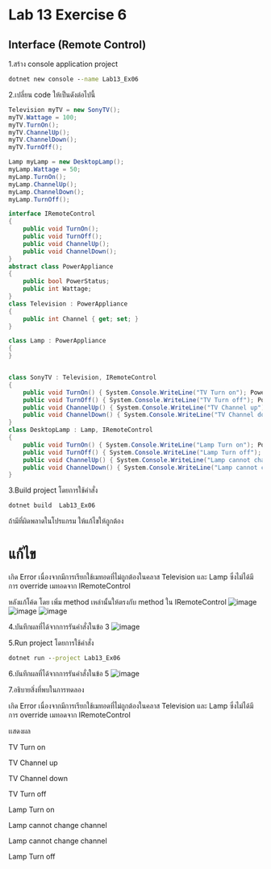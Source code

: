 # Lab 13 Exercise 6

## Interface (Remote Control)

1.สร้าง console application project

```cmd
dotnet new console --name Lab13_Ex06
```

2.เปลี่ยน code ให้เป็นดังต่อไปนี้

```cs
Television myTV = new SonyTV();
myTV.Wattage = 100;
myTV.TurnOn();
myTV.ChannelUp();
myTV.ChannelDown();
myTV.TurnOff();

Lamp myLamp = new DesktopLamp();
myLamp.Wattage = 50;
myLamp.TurnOn();
myLamp.ChannelUp();
myLamp.ChannelDown();
myLamp.TurnOff();

interface IRemoteControl
{
    public void TurnOn();
    public void TurnOff();
    public void ChannelUp();
    public void ChannelDown();
}
abstract class PowerAppliance
{
    public bool PowerStatus;
    public int Wattage;
}
class Television : PowerAppliance
{
    public int Channel { get; set; }
}

class Lamp : PowerAppliance
{
}


class SonyTV : Television, IRemoteControl
{
    public void TurnOn() { System.Console.WriteLine("TV Turn on"); PowerStatus = true; }
    public void TurnOff() { System.Console.WriteLine("TV Turn off"); PowerStatus = false; }
    public void ChannelUp() { System.Console.WriteLine("TV Channel up"); }
    public void ChannelDown() { System.Console.WriteLine("TV Channel down"); }
}
class DesktopLamp : Lamp, IRemoteControl
{
    public void TurnOn() { System.Console.WriteLine("Lamp Turn on"); PowerStatus = true; }
    public void TurnOff() { System.Console.WriteLine("Lamp Turn off"); PowerStatus = false; }
    public void ChannelUp() { System.Console.WriteLine("Lamp cannot change channel"); }
    public void ChannelDown() { System.Console.WriteLine("Lamp cannot change channel"); }
}
```

3.Build project โดยการใช้คำสั่ง

```cmd
dotnet build  Lab13_Ex06
```

ถ้ามีที่ผิดพลาดในโปรแกรม ให้แก้ไขให้ถูกต้อง
# แก้ไข
เกิด Error เนื่องจากมีการเรียกใช้เมทอดที่ไม่ถูกต้องในคลาส Television และ Lamp ซึ่งไม่ได้มีการ override เมทอดจาก IRemoteControl

 หลังแก้โค้ด โดย เพิ่ม method เหล่านั้นให้ตรงกับ method ใน IRemoteControl
 ![image](https://github.com/ThanchiraCharakhon099/03376836-OOP-2566-Lab-13/assets/144195708/c602dcf3-32fd-4125-8b8a-e4cf83331826)
![image](https://github.com/ThanchiraCharakhon099/03376836-OOP-2566-Lab-13/assets/144195708/c7ab6780-715e-48dc-b2e4-b9bc3afb209d)
![image](https://github.com/ThanchiraCharakhon099/03376836-OOP-2566-Lab-13/assets/144195708/1b8db0de-41f6-465d-8e6f-354771a4c22f)

4.บันทึกผลที่ได้จากการรันคำสั่งในข้อ 3
![image](https://github.com/ThanchiraCharakhon099/03376836-OOP-2566-Lab-13/assets/144195708/dc86e4a5-bcfa-4859-b7ba-f9817d04ce50)

5.Run project โดยการใช้คำสั่ง

```cmd
dotnet run --project Lab13_Ex06
```

6.บันทึกผลที่ได้จากการรันคำสั่งในข้อ 5
![image](https://github.com/ThanchiraCharakhon099/03376836-OOP-2566-Lab-13/assets/144195708/9023f324-5e6e-4d96-910b-3ae82e6f9ed2)

7.อธิบายสิ่งที่พบในการทดลอง

เกิด Error เนื่องจากมีการเรียกใช้เมทอดที่ไม่ถูกต้องในคลาส Television และ Lamp ซึ่งไม่ได้มีการ override เมทอดจาก IRemoteControl

เเสดงผล

TV Turn on

TV Channel up

TV Channel down

TV Turn off

Lamp Turn on

Lamp cannot change channel

Lamp cannot change channel

Lamp Turn off

